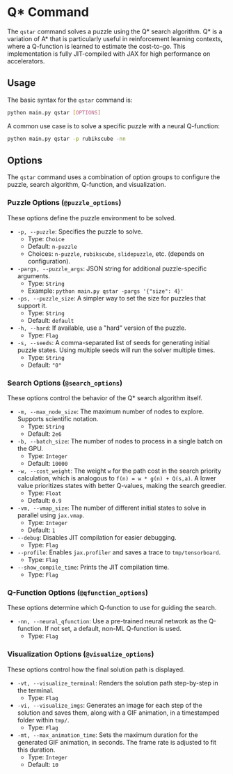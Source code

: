 # Q\* Command

The `qstar` command solves a puzzle using the Q\* search algorithm. Q\* is a variation of A\* that is particularly useful in reinforcement learning contexts, where a Q-function is learned to estimate the cost-to-go. This implementation is fully JIT-compiled with JAX for high performance on accelerators.

## Usage

The basic syntax for the `qstar` command is:

```bash
python main.py qstar [OPTIONS]
```

A common use case is to solve a specific puzzle with a neural Q-function:

```bash
python main.py qstar -p rubikscube -nn
```

## Options

The `qstar` command uses a combination of option groups to configure the puzzle, search algorithm, Q-function, and visualization.

### Puzzle Options (`@puzzle_options`)

These options define the puzzle environment to be solved.

-   `-p, --puzzle`: Specifies the puzzle to solve.
    -   Type: `Choice`
    -   Default: `n-puzzle`
    -   Choices: `n-puzzle`, `rubikscube`, `slidepuzzle`, etc. (depends on configuration).
-   `-pargs, --puzzle_args`: JSON string for additional puzzle-specific arguments.
    -   Type: `String`
    -   Example: `python main.py qstar -pargs '{"size": 4}'`
-   `-ps, --puzzle_size`: A simpler way to set the size for puzzles that support it.
    -   Type: `String`
    -   Default: `default`
-   `-h, --hard`: If available, use a "hard" version of the puzzle.
    -   Type: `Flag`
-   `-s, --seeds`: A comma-separated list of seeds for generating initial puzzle states. Using multiple seeds will run the solver multiple times.
    -   Type: `String`
    -   Default: `"0"`

### Search Options (`@search_options`)

These options control the behavior of the Q\* search algorithm itself.

-   `-m, --max_node_size`: The maximum number of nodes to explore. Supports scientific notation.
    -   Type: `String`
    -   Default: `2e6`
-   `-b, --batch_size`: The number of nodes to process in a single batch on the GPU.
    -   Type: `Integer`
    -   Default: `10000`
-   `-w, --cost_weight`: The weight `w` for the path cost in the search priority calculation, which is analogous to `f(n) = w * g(n) + Q(s,a)`. A lower value prioritizes states with better Q-values, making the search greedier.
    -   Type: `Float`
    -   Default: `0.9`
-   `-vm, --vmap_size`: The number of different initial states to solve in parallel using `jax.vmap`.
    -   Type: `Integer`
    -   Default: `1`
-   `--debug`: Disables JIT compilation for easier debugging.
    -   Type: `Flag`
-   `--profile`: Enables `jax.profiler` and saves a trace to `tmp/tensorboard`.
    -   Type: `Flag`
-   `--show_compile_time`: Prints the JIT compilation time.
    -   Type: `Flag`

### Q-Function Options (`@qfunction_options`)

These options determine which Q-function to use for guiding the search.

-   `-nn, --neural_qfunction`: Use a pre-trained neural network as the Q-function. If not set, a default, non-ML Q-function is used.
    -   Type: `Flag`

### Visualization Options (`@visualize_options`)

These options control how the final solution path is displayed.

-   `-vt, --visualize_terminal`: Renders the solution path step-by-step in the terminal.
    -   Type: `Flag`
-   `-vi, --visualize_imgs`: Generates an image for each step of the solution and saves them, along with a GIF animation, in a timestamped folder within `tmp/`.
    -   Type: `Flag`
-   `-mt, --max_animation_time`: Sets the maximum duration for the generated GIF animation, in seconds. The frame rate is adjusted to fit this duration.
    -   Type: `Integer`
    -   Default: `10`
